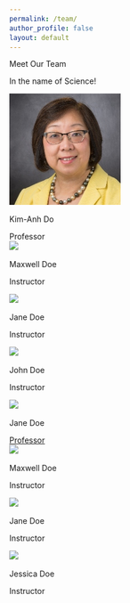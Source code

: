 ```yaml
---
permalink: /team/
author_profile: false
layout: default
---
```


<div class="responsive-container-block outer-container">
  <div class="responsive-container-block inner-container">
    <p class="text-blk section-head-text">
      Meet Our Team
    </p>
    <p class="text-blk section-subhead-text">
      In the name of Science! 
    </p>
    <div class="responsive-container-block">
      <div class="responsive-cell-block wk-desk-3 wk-ipadp-3 wk-tab-6 wk-mobile-12 team-card-container">
        <div class="team-card">
          <div class="img-wrapper">
            <img class="team-img" src="assets/images/KDoHeadshot.JPG">
          </div>
          <p class="text-blk name">
            Kim-Anh Do
          </p>
          <a class="text-blk position" target="_blank">
            Professor
          </a>
          <div class="social-media-links">
            <a href="http://www.facebook.com/kimanh.do.16" target="_blank">
              <i class="fab fa-facebook-f" style="color: #000000;"></i>
            </a>
            <a href="mailto:kim@mdanderson.org" target="_blank">
              <i class="fa fa-envelope" style="color: #000000;"></i>
            </a>
            <a href="https://www.linkedin.com/in/kim-anh-do-35b31463/" target="_blank">
              <i class="fab fa-linkedin" style="color: #000000;"></i>
            </a>
            <a href="https://faculty.mdanderson.org/profiles/kim-anh_do.html" target="_blank">
              <i class="fa fa-link" style="color: #000000;"></i>
            </a>
            <a href="https://scholar.google.com/citations?user=Ixr1k3gAAAAJ&hl=en" target="_blank">
              <i class="fab fa-google" style="color: #000000;"></i>
            </a>
          </div>
        </div>
      </div>
      <div class="responsive-cell-block wk-desk-3 wk-ipadp-3 wk-tab-6 wk-mobile-12 team-card-container">
        <div class="team-card">
          <div class="img-wrapper">
            <img class="team-img" src="https://github.com/Btseng22/KDo/assets/images/bio-photo.JPG">
          </div>
          <p class="text-blk name">
            Maxwell Doe
          </p>
          <p class="text-blk position">
            Instructor
          </p>
          <div class="social-media-links">
            <a href="http://www.facebook.com/kimanh.do.16" target="_blank">
              <i class="fab fa-facebook-f" style="color: #000000;"></i>
            </a>
            <a href="https://www.instagram.com/klassykim1/" target="_blank">
              <i class="fab fa-instagram-square" style="color: #000000;"></i>
            </a>
            <a href="mailto:kim@mdanderson.org" target="_blank">
              <i class="fa fa-envelope" style="color: #000000;"></i>
            </a>
            <a href="https://www.linkedin.com/in/kim-anh-do-35b31463/" target="_blank">
              <i class="fab fa-linkedin" style="color: #000000;"></i>
            </a>
            <a href="https://faculty.mdanderson.org/profiles/kim-anh_do.html" target="_blank">
              <i class="fa fa-link" style="color: #000000;"></i>
            </a>
          </div>
        </div>
      </div>
      <div class="responsive-cell-block wk-desk-3 wk-ipadp-3 wk-tab-6 wk-mobile-12 team-card-container">
        <div class="team-card">
          <div class="img-wrapper">
            <img class="team-img" src="https://github.com/Btseng22/KDo/assets/images/bio-photo.JPG">
          </div>
          <p class="text-blk name">
            Jane Doe
          </p>
          <p class="text-blk position">
            Instructor
          </p>
          <div class="social-media-links">
            <a href="http://www.facebook.com/kimanh.do.16" target="_blank">
              <i class="fab fa-facebook-f" style="color: #000000;"></i>
            </a>
            <a href="https://www.instagram.com/klassykim1/" target="_blank">
              <i class="fab fa-instagram" style="color: #000000;"></i>
            </a>
            <a href="mailto:kim@mdanderson.org" target="_blank">
              <i class="fa fa-envelope" style="color: #000000;"></i>
            </a>
            <a href="https://www.linkedin.com/in/kim-anh-do-35b31463/" target="_blank">
              <i class="fab fa-linkedin" style="color: #000000;"></i>
            </a>
          </div>
        </div>
      </div>
      <div class="responsive-cell-block wk-desk-3 wk-ipadp-3 wk-tab-6 wk-mobile-12 team-card-container">
        <div class="team-card">
          <div class="img-wrapper">
            <img class="team-img" src="https://github.com/Btseng22/KDo/assets/images/bio-photo.JPG">
          </div>
          <p class="text-blk name">
            John Doe
          </p>
          <p class="text-blk position">
            Instructor
          </p>
          <div class="social-media-links">
            <a href="http://www.facebook.com/kimanh.do.16" target="_blank">
              <i class="fab fa-facebook-f" style="color: #000000;"></i>
            </a>
            <a href="https://www.instagram.com/klassykim1/" target="_blank">
              <i class="fab fa-instagram" style="color: #000000;"></i>
            </a>
            <a href="mailto:kim@mdanderson.org" target="_blank">
              <i class="fa fa-envelope" style="color: #000000;"></i>
            </a>
            <a href="https://www.linkedin.com/in/kim-anh-do-35b31463/" target="_blank">
              <i class="fab fa-linkedin" style="color: #000000;"></i>
            </a>
          </div>
        </div>
      </div>
    </div>
    <div class="responsive-container-block">
      <div class="responsive-cell-block wk-desk-3 wk-ipadp-3 wk-tab-6 wk-mobile-12 team-card-container">
        <div class="team-card">
          <div class="img-wrapper">
            <img class="team-img" src="https://github.com/Btseng22/KDo/assets/images/bio-photo.JPG">
          </div>
          <p class="text-blk name">
            Jane Doe
          </p>
          <a class="text-blk position" href="https://faculty.mdanderson.org/profiles/kim-anh_do.html" target="_blank">
            Professor
          </a>
          <div class="social-media-links">
            <a href="http://www.facebook.com/kimanh.do.16" target="_blank">
              <i class="fab fa-facebook-f" style="color: #000000;"></i>
            </a>
            <a href="https://www.instagram.com/klassykim1/" target="_blank">
              <i class="fab fa-instagram" style="color: #000000;"></i>
            </a>
            <a href="mailto:kim@mdanderson.org" target="_blank">
              <i class="fa fa-envelope" style="color: #000000;"></i>
            </a>
            <a href="https://www.linkedin.com/in/kim-anh-do-35b31463/" target="_blank">
              <i class="fab fa-linkedin" style="color: #000000;"></i>
            </a>
          </div>
        </div>
      </div>
      <div class="responsive-cell-block wk-desk-3 wk-ipadp-3 wk-tab-6 wk-mobile-12 team-card-container">
        <div class="team-card">
          <div class="img-wrapper">
            <img class="team-img" src="https://github.com/Btseng22/KDo/assets/images/bio-photo.JPG">
          </div>
          <p class="text-blk name">
            Maxwell Doe
          </p>
          <p class="text-blk position">
            Instructor
          </p>
          <div class="social-media-links">
            <a href="http://www.facebook.com/kimanh.do.16" target="_blank">
              <i class="fab fa-facebook-f" style="color: #000000;"></i>
            </a>
            <a href="https://www.instagram.com/klassykim1/" target="_blank">
              <i class="fab fa-instagram" style="color: #000000;"></i>
            </a>
            <a href="mailto:kim@mdanderson.org" target="_blank">
              <i class="fa fa-envelope" style="color: #000000;"></i>
            </a>
            <a href="https://www.linkedin.com/in/kim-anh-do-35b31463/" target="_blank">
              <i class="fab fa-linkedin" style="color: #000000;"></i>
            </a>
          </div>
        </div>
      </div>
      <div class="responsive-cell-block wk-desk-3 wk-ipadp-3 wk-tab-6 wk-mobile-12 team-card-container">
        <div class="team-card">
          <div class="img-wrapper">
            <img class="team-img" src="https://github.com/Btseng22/KDo/assets/images/bio-photo.JPG">
          </div>
          <p class="text-blk name">
            Jane Doe
          </p>
          <p class="text-blk position">
            Instructor
          </p>
          <div class="social-media-links">
            <a href="http://www.facebook.com/kimanh.do.16" target="_blank">
              <i class="fab fa-facebook-f" style="color: #000000;"></i>
            </a>
            <a href="https://www.instagram.com/klassykim1/" target="_blank">
              <i class="fab fa-instagram" style="color: #000000;"></i>
            </a>
            <a href="mailto:kim@mdanderson.org" target="_blank">
              <i class="fa fa-envelope" style="color: #000000;"></i>
            </a>
            <a href="https://www.linkedin.com/in/kim-anh-do-35b31463/" target="_blank">
              <i class="fab fa-linkedin" style="color: #000000;"></i>
            </a>
          </div>
        </div>
      </div>
      <div class="responsive-cell-block wk-desk-3 wk-ipadp-3 wk-tab-6 wk-mobile-12 team-card-container">
        <div class="team-card">
          <div class="img-wrapper">
            <img class="team-img" src="https://github.com/Btseng22/KDo/assets/images/bio-photo.JPG">
          </div>
          <p class="text-blk name">
            Jessica Doe
          </p>
          <p class="text-blk position">
            Instructor
          </p>
          <div class="social-media-links">
            <a href="http://www.facebook.com/kimanh.do.16" target="_blank">
              <i class="fab fa-facebook-f" style="color: #000000;"></i>
            </a>
            <a href="https://www.instagram.com/klassykim1/" target="_blank">
              <i class="fab fa-instagram" style="color: #000000;"></i>
            </a>
            <a href="mailto:kim@mdanderson.org" target="_blank">
              <i class="fa fa-envelope" style="color: #000000;"></i>
            </a>
            <a href="https://www.linkedin.com/in/kim-anh-do-35b31463/" target="_blank">
              <i class="fab fa-linkedin" style="color: #000000;"></i>
            </a>
          </div>
        </div>
      </div>
    </div>
  </div>
</div>




